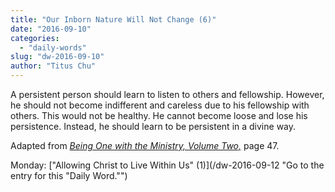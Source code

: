 ```yaml
---
title: "Our Inborn Nature Will Not Change (6)"
date: "2016-09-10"
categories: 
  - "daily-words"
slug: "dw-2016-09-10"
author: "Titus Chu"
---
```


A persistent person should learn to listen to others and fellowship. However, he should not become indifferent and careless due to his fellowship with others. This would not be healthy. He cannot become loose and lose his persistence. Instead, he should learn to be persistent in a divine way.

Adapted from _[Being One with the Ministry, Volume Two,](/book-one-with-the-ministry-vol-2/ "Go to the listing for this book.")_ page 47.

Monday: ["Allowing Christ to Live Within Us" (1)](/dw-2016-09-12 "Go to the entry for this "Daily Word."")
